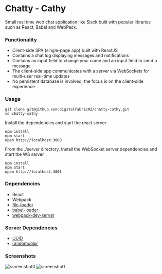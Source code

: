 Chatty - Cathy
=====================

Small real time web chat application like Slack built with popular libraries such as React, Babel and WebPack.

### Functionality
* Client-side SPA (single-page app) built with ReactJS
* Contains a chat log displaying messages and notifications
* Contains an input field to change your name and an input field to send a message
* The client-side app communicates with a server via WebSockets for multi-user real-time updates
* No persistent database is involved; the focus is on the client-side experience


### Usage

```
git clone git@github.com:digitalfabric92/chatty-cathy.git
cd chatty-cathy
```

Install the dependencies and start the react server

```
npm install
npm start
open http://localhost:3000
```

From the ./server directory, Install the WebSocket server dependencies and start the WS server

```
npm install
npm start
open http://localhost:3001
```

### Dependencies

* React
* Webpack
* [file-loader](https://github.com/webpack-contrib/file-loader)
* [babel-loader](https://github.com/babel/babel-loader)
* [webpack-dev-server](https://github.com/webpack/webpack-dev-server)


### Server Dependencies

* [UUID](https://www.npmjs.com/package/uuid)
* [randomcolor](https://www.npmjs.com/package/randomcolor)

### Screenshots

![screenshot0](https://github.com/digitalfabric92/chatty-cathy/blob/master/build/screenshot0.png?raw=true)
![screenshot1](https://github.com/digitalfabric92/chatty-cathy/blob/master/build/screenshot1.png?raw=true)

